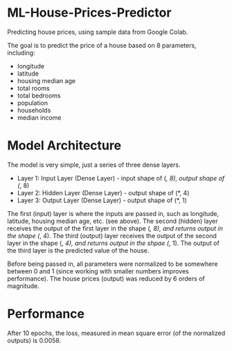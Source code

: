 # ML-House-Prices-Predictor

Predicting house prices, using sample data from Google Colab.

The goal is to predict the price of a house based on 8 parameters, including: 

* longitude
* latitude
* housing median age
* total rooms
* total bedrooms
* population
* households
* median income

# Model Architecture

The model is very simple, just a series of three dense layers.

* Layer 1: Input Layer (Dense Layer) - input shape of (*, 8), output shape of (*, 8)
* Layer 2: Hidden Layer (Dense Layer) - output shape of (*, 4)
* Layer 3: Output Layer (Dense Layer) - output shape of (*, 1)

The first (input) layer is where the inputs are passed in, such as longitude, latitude, housing median age, etc. (see above).
The second (hidden) layer receives the output of the first layer in the shape (*, 8), and returns output in the shape (*, 4).
The third (output) layer receives the output of the second layer in the shape (*, 4), and returns output in the shpae (*, 1).
The output of the third layer is the predicted value of the house.

Before being passed in, all parameters were normalized to be somewhere between 0 and 1 (since working with smaller numbers improves performance).
The house prices (output) was reduced by 6 orders of magnitude.

# Performance
After 10 epochs, the loss, measured in mean square error (of the normalized outputs) is 0.0058.
